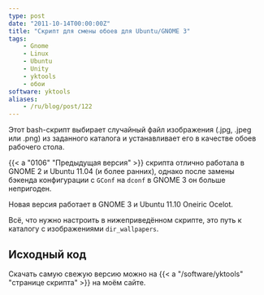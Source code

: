 ```yaml
---
type: post
date: "2011-10-14T00:00:00Z"
title: "Скрипт для смены обоев для Ubuntu/GNOME 3"
tags:
    - Gnome
    - Linux
    - Ubuntu
    - Unity
    - yktools
    - обои
software: yktools
aliases:
    - /ru/blog/post/122
---
```


Этот bash-скрипт выбирает случайный файл изображения (.jpg, .jpeg или .png) из заданного каталога и устанавливает его в качестве обоев рабочего стола.

{{< a "0106" "Предыдущая версия" >}} скрипта отлично работала в GNOME 2 и Ubuntu 11.04 (и более ранних), однако после замены бэкенда конфигурации с `GConf` на `dconf` в GNOME 3 он больше непригоден.

<!--more-->

Новая версия работает в GNOME 3 и Ubuntu 11.10 Oneiric Ocelot.

Всё, что нужно настроить в нижеприведённом скрипте, это путь к каталогу с изображениями `dir_wallpapers`.

## Исходный код

Скачать самую свежую версию можно на {{< a "/software/yktools" "странице скрипта" >}} на моём сайте.
